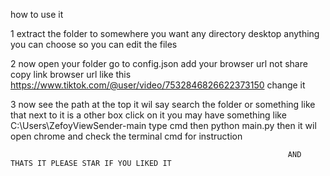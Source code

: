 how to use it

1 extract the folder to somewhere you want any directory desktop anything you can choose so you can edit the files

2 now open your folder go to config.json add your browser url not share copy link browser url like this https://www.tiktok.com/@user/video/7532846826622373150 change it

3 now see the path at the top it wil say search the folder or something like that next to it is a other box click on it you may have something like C:\Users\ZefoyViewSender-main
type cmd then python main.py then it wil open chrome and check the terminal cmd for instruction 




                                                                  AND THATS IT PLEASE STAR IF YOU LIKED IT 
